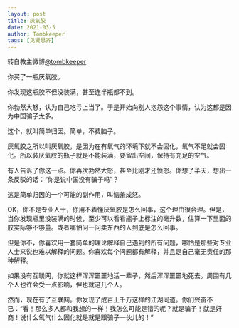 ```yaml
---
layout: post
title: 厌氧胶
date: 2021-03-5
author: Tombkeeper
tags: [见贤思齐]
---
```


 转自教主微博[@tombkeeper](https://weibo.com/u/page/like/1904789157)

<!--- more --->

你买了一瓶厌氧胶。

你发现这瓶胶不但没装满，甚至连半瓶都不到。

你勃然大怒，认为自己吃亏上当了。于是开始向别人抱怨这个事情，认为这都是因为中国骗子太多。

这个，就叫简单归因。简单，不费脑子。

厌氧胶之所以叫厌氧胶，是因为在有氧气的环境下就不会固化，氧气不足就会固化。所以装厌氧胶的瓶子就是不能装满，要留出空间，保持有充足的空气。

有人告诉了你这一点。你再次勃然大怒，甚至比刚才还愤怒。你想了半天，想出一条反驳的话：“你是说中国没有骗子吗”？

这是简单归因的一个可能的副作用，叫恼羞成怒。

OK，你不是专业人士，你用不着懂厌氧胶是怎么回事，这个理由很合理。但是，当你发现瓶里没装满的时候，至少可以看看瓶子上标注的毫升数，估算一下里面的胶实际够不够量。或者哪怕问一问卖东西的人到底是怎么回事。

但是你不，你喜欢用一套简单的理论解释自己遇到的所有问题，哪怕是那些对专业人士来说也难以解释的问题。你喜欢每个问题都有解释，并且是自己毫无责任的那种解释。

如果没有互联网，你就这样浑浑噩噩地活一辈子，然后浑浑噩噩地死去。周围有几个人也许会受一点影响，但也就这几个人。

然而，现在有了互联网。你发现了成百上千万这样的江湖同道。你们兴奋不已：“看！那么多人都和我想的一样！我怎么可能是错的呢？就是骗子！就是奸商！说什么氧气什么固化就是就是跟骗子一伙儿的！”